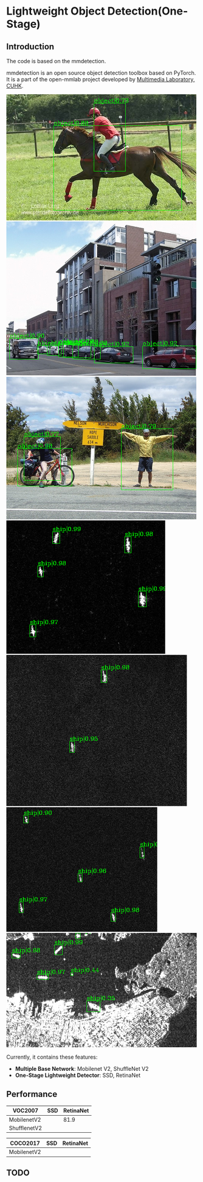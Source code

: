 
# Lightweight Object Detection(One-Stage)

## Introduction

The code is based on the mmdetection.

mmdetection is an open source object detection toolbox based on PyTorch. It is
a part of the open-mmlab project developed by [Multimedia Laboratory, CUHK](http://mmlab.ie.cuhk.edu.hk/).

![demo image](demo/V2.png)
![demo image](demo/V3.png)
![demo image](demo/V4.png)
![demo image](demo/1.png)
![demo image](demo/2.png)
![demo image](demo/3.png)
![demo image](demo/4.png)

Currently, it contains these features:
- **Multiple Base Network**: Mobilenet V2, ShuffleNet V2
- **One-Stage Lightweight Detector**: SSD, RetinaNet


## Performance

| VOC2007      | SSD                                                                         | RetinaNet                                                                   
|--------------|-----------------------------------------------------------------------------|-----------------------------------------------------------------------------|
| MobilenetV2  |                                                                             | 81.9                                                                        |
| ShufflenetV2 |                                                                             |                                                                             |



| COCO2017    | SSD                                                                         | RetinaNet                                                                   
|-------------|-----------------------------------------------------------------------------|-----------------------------------------------------------------------------|
| MobilenetV2 |                                                                             |                                                                             |




## TODO
